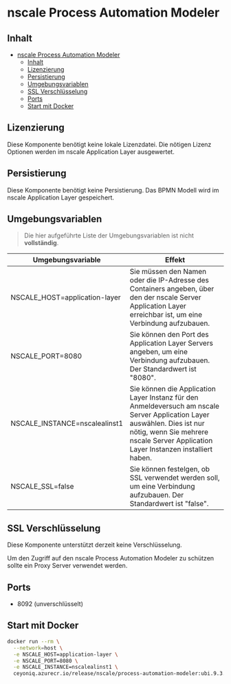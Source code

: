 # nscale Process Automation Modeler

## Inhalt

- [nscale Process Automation Modeler](#nscale-process-automation-modeler)
  - [Inhalt](#inhalt)
  - [Lizenzierung](#lizenzierung)
  - [Persistierung](#persistierung)
  - [Umgebungsvariablen](#umgebungsvariablen)
  - [SSL Verschlüsselung](#ssl-verschlüsselung)
  - [Ports](#ports)
  - [Start mit Docker](#start-mit-docker)

## Lizenzierung

Diese Komponente benötigt keine lokale Lizenzdatei. Die nötigen Lizenz Optionen werden im nscale Application Layer ausgewertet.

## Persistierung

Diese Komponente benötigt keine Persistierung. Das BPMN Modell wird im nscale Application Layer gespeichert.

## Umgebungsvariablen

> Die hier aufgeführte Liste der Umgebungsvariablen ist nicht **vollständig**.

|Umgebungsvariable | Effekt |
|---|---|
|NSCALE_HOST=application-layer |Sie müssen den Namen oder die IP-Adresse des Containers angeben, über den der nscale Server Application Layer erreichbar ist, um eine Verbindung aufzubauen.|
|NSCALE_PORT=8080 | Sie können den Port des Application Layer Servers angeben, um eine Verbindung aufzubauen. Der Standardwert ist "8080".|
|NSCALE_INSTANCE=nscalealinst1 |Sie können die Application Layer Instanz für den Anmeldeversuch am nscale Server Application Layer auswählen. Dies ist nur nötig, wenn Sie mehrere nscale Server Application Layer Instanzen installiert haben.|
|NSCALE_SSL=false | Sie können festelgen, ob SSL verwendet werden soll, um eine Verbindung aufzubauen. Der Standardwert ist "false". |

## SSL Verschlüsselung

Diese Komponente unterstützt derzeit keine Verschlüsselung.

Um den Zugriff auf den nscale Process Automation Modeler zu schützen sollte ein Proxy Server verwendet werden.

## Ports

- 8092 (unverschlüsselt)

## Start mit Docker

```bash
docker run --rm \
  --network=host \
  -e NSCALE_HOST=application-layer \
  -e NSCALE_PORT=8080 \
  -e NSCALE_INSTANCE=nscalealinst1 \
  ceyoniq.azurecr.io/release/nscale/process-automation-modeler:ubi.9.3.1000.52696
```
